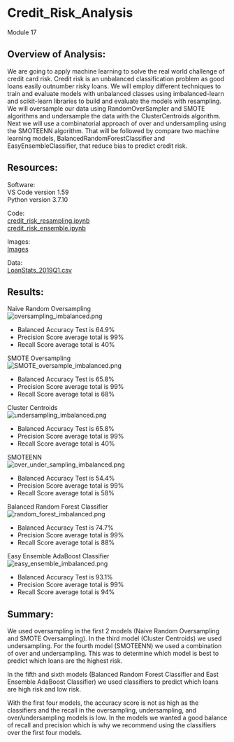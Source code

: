 # Credit_Risk_Analysis
Module 17


## Overview of Analysis:

We are going to apply machine learning to solve the real world challenge of credit card risk.  Credit risk is an unbalanced classification problem as good loans easily outnumber risky loans.  We will employ different techniques to train and evaluate models with unbalanced classes using imbalanced-learn and scikit-learn libraries to build and evaluate the models with resampling.  We will oversample our data using RandomOverSampler and SMOTE algorithms and undersample the data with the ClusterCentroids algorithm.  Next we will use a combinatorial approach of over and undersampling using the SMOTEENN algorithm.  That will be followed by compare two machine learning models, BalancedRandomForestClassifier and EasyEnsembleClassifier, that reduce bias to predict credit risk.


## Resources:

Software:<br/> 
VS Code version 1.59<br/>
Python version 3.7.10<br/>
 
Code:<br/> 
[credit_risk_resampling.ipynb](Challenge/credit_risk_resampling.ipynb) <br/>
[credit_risk_ensemble.ipynb](Challenge/credit_risk_ensemble.ipynb) <br/>

Images:<br/>
[Images](Challenge/Images/) <br/>

Data:<br/>
[LoanStats_2019Q1.csv](Challenge/Resources/LoanStats_2019Q1.csv) <br/>


## Results:

Naive Random Oversampling <br/>
![oversampling_imbalanced.png](Challenge/Images/oversampling_imbalanced.png) <br/>
- Balanced Accuracy Test is 64.9%<br/>
- Precision Score average total is 99%<br/>
- Recall Score average total is 40%<br/>

SMOTE Oversampling <br/>
![SMOTE_oversample_imbalanced.png](Challenge/Images/SMOTE_oversample_imbalanced.png) <br/>
- Balanced Accuracy Test is 65.8%<br/>
- Precision Score average total is 99%<br/>
- Recall Score average total is 68%<br/>

Cluster Centroids <br/>
![undersampling_imbalanced.png](Challenge/Images/undersampling_imbalanced.png) <br/>
- Balanced Accuracy Test is 65.8%<br/>
- Precision Score average total is 99%<br/>
- Recall Score average total is 40%<br/>

SMOTEENN <br/>
![over_under_sampling_imbalanced.png](Challenge/Images/over_under_sampling_imbalanced.png) <br/>
- Balanced Accuracy Test is 54.4%<br/>
- Precision Score average total is 99%<br/>
- Recall Score average total is 58%<br/>

Balanced Random Forest Classifier <br/>
![random_forest_imbalanced.png](Challenge/Images/random_forest_imbalanced.png) <br/>
- Balanced Accuracy Test is 74.7%<br/>
- Precision Score average total is 99%<br/>
- Recall Score average total is 88%<br/>

Easy Ensemble AdaBoost Classifier <br/>
![easy_ensemble_imbalanced.png](Challenge/Images/easy_ensemble_imbalanced.png) <br/>
- Balanced Accuracy Test is 93.1%<br/>
- Precision Score average total is 99%<br/>
- Recall Score average total is 94%<br/>


## Summary:

We used oversampling in the first 2 models (Naive Random Oversampling and SMOTE Oversampling).  In the third model (Cluster Centroids) we used undersampling.  For the fourth model (SMOTEENN) we used a combination of over and undersampling.  This was to determine which model is best to predict which loans are the highest risk.

In the fifth and sixth models (Balanced Random Forest Classifier and East Ensemble AdaBoost Classifier) we used classifiers to predict which loans are high risk and low risk.

With the first four models, the accuracy score is not as high as the classifiers and the recall in the oversampling, undersampling, and over/undersampling models is low. In the models we wanted a good balance of recall and precision which is why we recommend using the classifiers over the first four models.